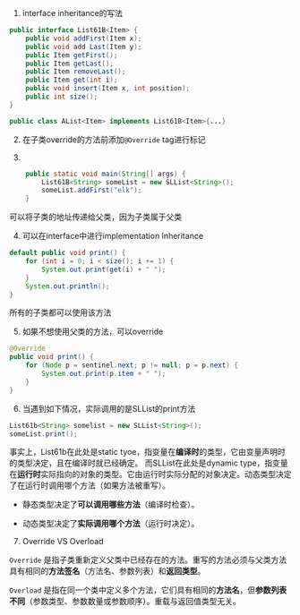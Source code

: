 1. interface inheritance的写法
```java
public interface List61B<Item> {
    public void addFirst(Item x);
    public void add Last(Item y);
    public Item getFirst();
    public Item getLast();
    public Item removeLast();
    public Item get(int i);
    public void insert(Item x, int position);
    public int size();
}
```
```java
public class AList<Item> implements List61B<Item>{...}
```

2. 在子类override的方法前添加`@Override` tag进行标记

3. 
```java
	public static void main(String[] args) {
	    List61B<String> someList = new SLList<String>();
	    someList.addFirst("elk");
	}
```
可以将子类的地址传递给父类，因为子类属于父类

4. 可以在interface中进行implementation Inheritance
```java
default public void print() {
    for (int i = 0; i < size(); i += 1) {
        System.out.print(get(i) + " ");
    }
    System.out.println();
}
```
   所有的子类都可以使用该方法

5. 如果不想使用父类的方法，可以override
```java
@Override
public void print() {
    for (Node p = sentinel.next; p != null; p = p.next) {
        System.out.print(p.item + " ");
    }
}
```

6. 当遇到如下情况，实际调用的是SLList的print方法
```java
List61b<String> somelist = new SLList<String>();
someList.print();
```
事实上，List61b在此处是static tyoe，指变量在**编译时**的类型，它由变量声明时的类型决定，且在编译时就已经确定。
而SLList在此处是dynamic type，指变量在**运行时**实际指向的对象的类型。它由运行时实际分配的对象决定。动态类型决定了在运行时调用哪个方法（如果方法被重写）。
-   静态类型决定了**可以调用哪些方法**（编译时检查）。
    
-   动态类型决定了**实际调用哪个方法**（运行时决定）。

7. Override VS Overload

`Override` 是指子类重新定义父类中已经存在的方法。重写的方法必须与父类方法具有相同的**方法签名**（方法名、参数列表）和**返回类型**。

`Overload` 是指在同一个类中定义多个方法，它们具有相同的**方法名**，但**参数列表不同**（参数类型、参数数量或参数顺序）。重载与返回值类型无关。
<!--stackedit_data:
eyJoaXN0b3J5IjpbMTE0MzA3NTM1MiwtMTQyMjQyMjQ4OCwtND
UyMjM5MzgxLDIwMjM2MzY2NjIsLTI2NDY0OTI2MywtNDY5NDUz
NTRdfQ==
-->